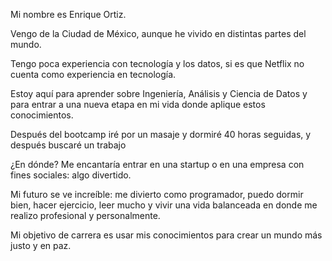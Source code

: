 Mi nombre es Enrique Ortiz.

Vengo de la Ciudad de México, aunque he vivido en distintas partes del mundo.

Tengo poca experiencia con tecnología y los datos, si es que Netflix no cuenta como experiencia en tecnología.

Estoy aquí para aprender sobre Ingeniería, Análisis y Ciencia de Datos y para entrar a una nueva etapa en mi vida donde aplique estos conocimientos. 

Después del bootcamp iré por un masaje y dormiré 40 horas seguidas, y después buscaré un trabajo

¿En dónde? Me encantaría entrar en una startup o en una empresa con fines sociales: algo divertido. 

Mi futuro se ve increíble: me divierto como programador, puedo dormir bien, hacer ejercicio, leer mucho y vivir una vida balanceada en donde me realizo profesional y personalmente. 

Mi objetivo de carrera es usar mis conocimientos para crear un mundo más justo y en paz. 
